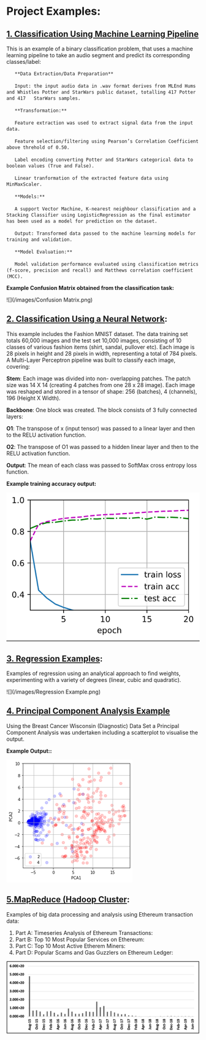 # Project Examples:

## [1. Classification Using Machine Learning Pipeline](https://github.com/DavidJCullen/ML-Pipeline-for-Classification/blob/main/Hums_and_Whistles_ML_Pipeline_(Binary_Class)_MileEnd_Dataset_.ipynb)

This is an example of a binary classification problem, that uses a machine learning pipeline to take an audio segment and predict its corresponding classes/label:


       **Data Extraction/Data Preparation**

       Input: the input audio data in .wav format derives from MLEnd Hums and Whistles Potter and StarWars public dataset, totalling 417 Potter and 417   StarWars samples.

       **Transformation:**

       Feature extraction was used to extract signal data from the input data.

       Feature selection/filtering using Pearson’s Correlation Coefficient above threhold of 0.50.

       Label encoding converting Potter and StarWars categorical data to boolean values (True and False).

       Linear tranformation of the extracted feature data using MinMaxScaler.

       **Models:**

       A support Vector Machine, K-nearest neighbour classification and a Stacking Classifier using LogisticRegression as the final estimator has been used as a model for prediction on the dataset.

       Output: Transformed data passed to the machine learning models for training and validation.

       **Model Evaluation:**

       Model validation performance evaluated using classification metrics (f-score, precision and recall) and Matthews correlation coefficient (MCC).


  **Example Confusion Matrix obtained from the classification task:**

![](/images/Confusion Matrix.png)

## [2. Classification Using a Neural Network](https://github.com/DavidJCullen/MLP-Classificatiion-MNIST-Fashion-Dataset/blob/main/MLP%20Classification%20.ipynb):

This example includes the Fashion MNIST dataset. The data training set totals 60,000 images and the test set 10,000 images, consisting of 10 classes of various fashion items (shirt, sandal, pullover etc). Each image is 28 pixels in height and 28 pixels in width, representing a total of 784 pixels. A Multi-Layer Perceptron pipeline was built to classify each image, covering:

**Stem**: Each image was divided into non- overlapping patches. The patch size was 14 X 14 (creating 4 patches from one 28 x 28 image). Each image was reshaped and stored in a tensor of shape: 256 (batches), 4 (channels), 196 (Height X Width).

**Backbone**: One block was created. The block consists of 3 fully connected layers:

 **O1**: The transpose of x (input tensor) was passed to a linear layer and then to the RELU activation function.
 
 **O2**: The transpose of O1 was passed to a hidden linear layer and then to the RELU activation function.

 **Output**: The mean of each class was passed to SoftMax cross entropy loss function. 
 
 
  **Example training accuracy output:**
  
 ![](/images/MLP.png)


## [3. Regression Examples](https://github.com/DavidJCullen/Regression-/blob/main/Regression.ipynb):

Examples of regression using an analytical approach to find weights, experimenting with a variety of degrees (linear, cubic and quadratic).

![](/images/Regression Example.png)


## [4. Principal Component Analysis Example](https://github.com/DavidJCullen/PCA-Example/blob/main/Principle%20Component%20Analysis%20Example%20Using%20Wisconsin%20Breast%20Cancer%20Data.ipynb)

Using the  Breast Cancer Wisconsin (Diagnostic) Data Set a Principal Component Analysis was undertaken including a scatterplot to visualise the output.


  **Example Output::**

![](/images/PCA.png)

## [5.MapReduce (Hadoop Cluster](https://github.com/DavidJCullen/MapReduce-Example):

Examples of big data processing and analysis using Ethereum transaction data:

   1. Part A: Timeseries Analysis of Ethereum Transactions:
   2. Part B: Top 10 Most Popular Services on Ethereum:
   3. Part C: Top 10 Most Active Etherem Miners:
   4. Part D:  Popular Scams and Gas Guzzlers on Ethereum Ledger:
   
![](/images/Ether.png)





